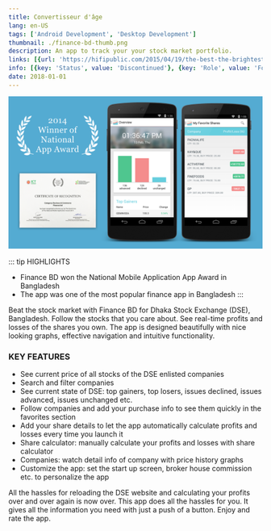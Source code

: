 ```yaml
---
title: Convertisseur d'âge
lang: en-US
tags: ['Android Development', 'Desktop Development']
thumbnail: ./finance-bd-thumb.png
description: An app to track your your stock market portfolio.
links: [{url: 'https://hifipublic.com/2015/04/19/the-best-the-brightest-app-developers-of-bangladesh-honored/', text: 'View featured article', icon: ['fas', 'newspaper']}]
info: [{key: 'Status', value: 'Discontinued'}, {key: 'Role', value: 'Founder and Software Engineer'}, {key: 'Employment', value: 'Self employed'}, {key: 'Skills involved', value: ['Android SDK', 'Custom View Development', 'Performance Analysis', 'Desktop Development', 'API Development']}, {key: 'Tech used', value: ['Java', 'Android SDK', 'Android Studio', 'Maven', 'PHP', 'Laravel']}]
date: 2018-01-01
---
```

![An image](/finance-bd.png)

::: tip HIGHLIGHTS
- Finance BD won the National Mobile Application App Award in Bangladesh
- The app was one of the most popular finance app in Bangladesh
:::

Beat the stock market with Finance BD for Dhaka Stock Exchange (DSE), Bangladesh. Follow the stocks that you care about. See real-time profits and losses of the shares you own. The app is designed beautifully with nice looking graphs, effective navigation and intuitive functionality.

### KEY FEATURES
- See current price of all stocks of the DSE enlisted companies
- Search and filter companies
- See current state of DSE: top gainers, top losers, issues declined, issues advanced, issues unchanged etc.
- Follow companies and add your purchase info to see them quickly in the favorites section
- Add your share details to let the app automatically calculate profits and losses every time you launch it
- Share calculator: manually calculate your profits and losses with share calculator
- Companies: watch detail info of company with price history graphs
- Customize the app: set the start up screen, broker house commission etc. to personalize the app

All the hassles for reloading the DSE website and calculating your profits over and over again is now over. This app does all the hassles for you. It gives all the information you need with just a push of a button. Enjoy and rate the app.